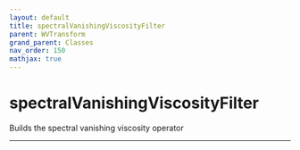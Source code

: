 ```yaml
---
layout: default
title: spectralVanishingViscosityFilter
parent: WVTransform
grand_parent: Classes
nav_order: 150
mathjax: true
---
```


#  spectralVanishingViscosityFilter

Builds the spectral vanishing viscosity operator


---

